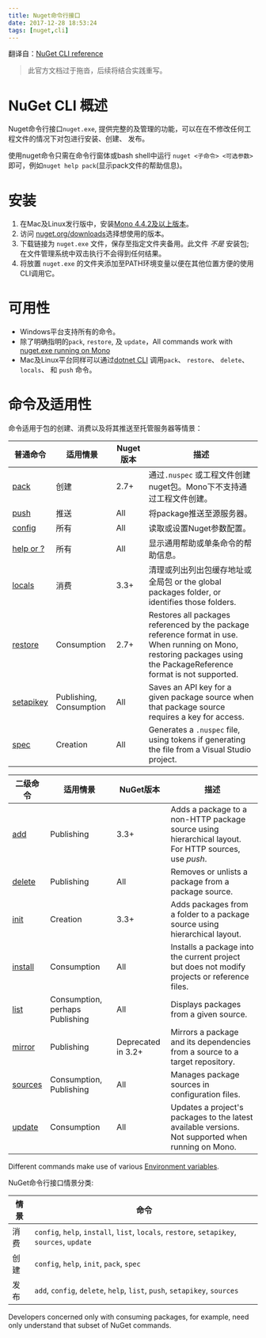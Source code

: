 ```yaml
---
title: Nuget命令行接口
date: 2017-12-28 18:53:24
tags: [nuget,cli]
---
```

翻译自：[NuGet CLI reference](https://docs.microsoft.com/en-us/nuget/tools/nuget-exe-cli-reference)
> 此官方文档过于拖沓，后续将结合实践重写。
# NuGet CLI 概述

Nuget命令行接口`nuget.exe`, 提供完整的及管理的功能，可以在在不修改任何工程文件的情况下对包进行安装、创建、 发布。

使用nuget命令只需在命令行窗体或bash shell中运行 `nuget <子命令> <可选参数>`即可，例如`nuget help pack`(显示pack文件的帮助信息)。

# 安装

1. 在Mac及Linux发行版中，安装[Mono 4.4.2及以上版本](http://www.mono-project.com/docs/getting-started/install/)。
2. 访问 [nuget.org/downloads](https://nuget.org/downloads)选择想使用的版本。
3. 下载链接为 `nuget.exe` 文件，保存至指定文件夹备用。此文件 *不是* 安装包; 在文件管理系统中双击执行不会得到任何结果。
4. 将放置 `nuget.exe` 的文件夹添加至PATH环境变量以便在其他位置方便的使用CLI调用它。

# 可用性

- Windows平台支持所有的命令。
- 除了明确指明的`pack`, `restore`, 及 `update`，All commands work with [nuget.exe running on Mono](../guides/install-nuget.md#mac-osx-and-linux) 
- Mac及Linux平台同样可以通过[dotnet CLI](dotnet-Commands.md) 调用`pack`、 `restore`、 `delete`、 `locals`、 和 `push` 命令。

# 命令及适用性

命令适用于包的创建、消费以及将其推送至托管服务器等情景：

| 普通命令 | 适用情景 | Nuget版本 | 描述 | 
| --- | --- | --- | --- |
| [pack](cli-ref-pack.md) | 创建 | 2.7+ |通过`.nuspec` 或工程文件创建nuget包。Mono下不支持通过工程文件创建。|
| [push](cli-ref-push.md) | 推送 | All | 将package推送至源服务器。 |
| [config](cli-ref-config.md) | 所有 | All | 读取或设置Nuget参数配置。 |
| [help or ?](cli-ref-help.md) | 所有 | All | 显示通用帮助或单条命令的帮助信息。 |
| [locals](cli-ref-locals.md) | 消费 | 3.3+ | 清理或列出列出包缓存地址或全局包 or the global packages folder, or identifies those folders. |
| [restore](cli-ref-restore.md) | Consumption | 2.7+ | Restores all packages referenced by the package reference format in use. When running on Mono, restoring packages using the PackageReference format is not supported. | 
| [setapikey](cli-ref-setapikey.md) | Publishing, Consumption | All | Saves an API key for a given package source when that package source requires a key for access. |
| [spec](cli-ref-spec.md) | Creation | All | Generates a `.nuspec` file, using tokens if generating the file from a Visual Studio project. |


| 二级命令 | 适用情景 | NuGet版本 | 描述 | 
| --- | --- | --- | --- |
| [add](cli-ref-add.md) | Publishing | 3.3+ | Adds a package to a non-HTTP package source using hierarchical layout. For HTTP sources, use *push*. |
| [delete](cli-ref-delete.md) | Publishing | All | Removes or unlists a package from a package source. |
| [init](cli-ref-init.md) | Creation | 3.3+ | Adds packages from a folder to a package source using hierarchical layout. |
| [install](cli-ref-install.md) | Consumption | All | Installs a package into the current project but does not modify projects or reference files. |
| [list](cli-ref-list.md) | Consumption, perhaps Publishing | All | Displays packages from a given source. |
| [mirror](cli-ref-mirror.md) | Publishing | Deprecated in 3.2+ | Mirrors a package and its dependencies from a source to a target repository. |
| [sources](cli-ref-sources.md) | Consumption, Publishing | All | Manages package sources in configuration files. |
| [update](cli-ref-update.md) | Consumption | All | Updates a project's packages to the latest available versions. Not supported when running on Mono. |

Different commands make use of various [Environment variables](cli-ref-environment-variables.md).

NuGet命令行接口情景分类:

| 情景 | 命令 |
| --- | --- |
| 消费 | `config`, `help`, `install`, `list`, `locals`, `restore`, `setapikey`, `sources`, `update` | 
| 创建 | `config`, `help`, `init`, `pack`, `spec` |
| 发布 | `add`, `config`, `delete`, `help`, `list`, `push`, `setapikey`, `sources` |

Developers concerned only with consuming packages, for example, need only understand that subset of NuGet commands.
